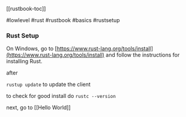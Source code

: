 [[rustbook-toc]]

#lowlevel #rust #rustbook #basics #rustsetup  

### Rust Setup

On Windows, go to [https://www.rust-lang.org/tools/install](https://www.rust-lang.org/tools/install) and follow the instructions for installing Rust. 

after 

`rustup update` to update the client  

to check for good install do `rustc --version`  

next, go to [[Hello World]]